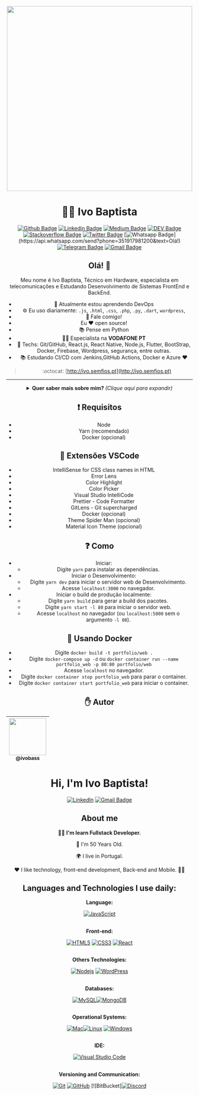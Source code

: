 <div align="center">
	<img width="500" src="https://github.com/ivobass/IvoWebPage/blob/master/coding.jpg?raw=true">


# :man_technologist: Ivo Baptista

[![Github Badge](https://img.shields.io/badge/-Github-000?style=flat-square&logo=Github&logoColor=white&link=https://github.com/ivobass)](https://github.com/ivobass)
[![Linkedin Badge](https://img.shields.io/badge/-LinkedIn-blue?style=flat-square&logo=Linkedin&logoColor=white&link=https://www.linkedin.com/in/ivo-baptista-3712144/)](https://www.linkedin.com/in/ivo-baptista-3712144/)
[![Medium Badge](https://img.shields.io/badge/-@ivobass-black?style=flat-square&labelColor=000000&logo=Medium&link=https://medium.com/@ivobaptista)](https://medium.com/@ivobaptista)
[![DEV Badge](https://img.shields.io/badge/-DEV.to-000?style=flat-square&logo=dev.to&logoColor=white&link=https://dev.to/ivobass)](https://dev.to/ivobass)
[![Stackoverflow Badge](https://img.shields.io/badge/-Stackoverflow-4CA143?style=flat-square&logo=Stackoverflow&logoColor=white&link=https://pt.stackoverflow.com/users/198128/ivo-baptista)](https://pt.stackoverflow.com/users/198128/ivo-baptista)
[![Twitter Badge](https://img.shields.io/badge/-Twitter-1ca0f1?style=flat-square&labelColor=1ca0f1&logo=twitter&logoColor=white&link=https://twitter.com/ivobaptista)](https://twitter.com/ivobaptista)
[![Whatsapp Badge](https://img.shields.io/badge/-Whatsapp-4CA143?style=flat-square&labelColor=4CA143&logo=whatsapp&logoColor=white&link=https://api.whatsapp.com/send?phone=351917981200&text=Olá!)](https://api.whatsapp.com/send?phone=351917981200&text=Olá!)
[![Telegram Badge](https://img.shields.io/badge/-Telegram-1ca0f1?style=flat-square&labelColor=1ca0f1&logo=telegram&logoColor=white&link=https://t.me/joinchat/NRZBjhlw97OlMwfo1AlJBw)](https://t.me/joinchat/NRZBjhlw97OlMwfo1AlJBw)
[![Gmail Badge](https://img.shields.io/badge/-Gmail-c14438?style=flat-square&logo=Gmail&logoColor=white&link=mailto:ivobass@gmail.com)](mailto:ivobass@gmail.com)

## Olá! 👋

Meu nome é Ivo Baptista, Técnico em Hardware, especialista em telecomunicações e Estudando Desenvolvimento de Sistemas FrontEnd e BackEnd.

- 🌱 Atualmente estou aprendendo DevOps
- ⚙️ Eu uso diariamente: `.js`, `.html`, `.css`, `.php`, `.py`, `.dart`, `wordpress`,
- 💬 Fale comigo!
- Eu :heart: open source!
- :books: Pense em Python
- :office_worker: Especialista na  **VODAFONE PT**
- :blue_heart: Techs: Git/GitHub, React.js, React Native, Node.js, Flutter, BootStrap, Docker, Firebase, Wordpress, segurança, entre outras.
- :books: Estudando CI/CD com Jenkins,GitHub Actions, Docker e Azure :heart:

> :octocat: [http://ivo.semfios.pt](http://ivo.semfios.pt)

---

<details>
  <summary> <b> Quer saber mais sobre mim? </b> <i>(Clique aqui para expandir)</i> </summary>
  <br>

  [![Github Status](https://github-readme-stats.vercel.app/api?username=IVOBASS&show_icons=true&title_color=fff&icon_color=79ff97&text_color=9f9f9f&bg_color=151515)](https://github.com/ivobass/ivobass)

## Algumas tecnologias

<img src="https://github.com/Quadrified/Quadrified/blob/master/assets/svg/dev/languages/js.svg" alt="js" style="vertical-align:top; margin:4px">
<img src="https://github.com/Quadrified/Quadrified/blob/master/assets/svg/dev/languages/html.svg" alt="html" style="vertical-align:top; margin:4px">
<img src="https://github.com/Quadrified/Quadrified/blob/master/assets/svg/dev/languages/python.svg" alt="Python" style="vertical-align:top; margin:4px">
<img src="https://github.com/Quadrified/Quadrified/blob/master/assets/svg/dev/services/azure.svg" alt="azure" style="vertical-align:top; margin:4px">
<img src="https://github.com/Quadrified/Quadrified/blob/master/assets/svg/dev/services/aws.svg" alt="aws" style="vertical-align:top; margin:4px">
<img src="https://github.com/Quadrified/Quadrified/blob/master/assets/svg/dev/services/dockerhub.svg" alt="dockerhub" style="vertical-align:top; margin:4px">
<img src="https://github.com/Quadrified/Quadrified/blob/master/assets/svg/dev/services/npm.svg" alt="npm" style="vertical-align:top; margin:4px">
<img src="https://github.com/Quadrified/Quadrified/blob/master/assets/svg/dev/tools/visualstudio_code.svg" alt="vscode" style="vertical-align:top; margin:4px">
<img src="https://github.com/Quadrified/Quadrified/blob/master/assets/svg/dev/services/exchange.svg" alt="Exchange" style="vertical-align:top; margin:4px">
<img src="https://github.com/Quadrified/Quadrified/blob/master/assets/svg/dev/services/office_365.svg" alt="Office_365" style="vertical-align:top; margin:4px">
<img src="https://github.com/Quadrified/Quadrified/blob/master/assets/svg/dev/misc/security.svg" alt="Security" style="vertical-align:top; margin:4px">
<img src="https://github.com/Quadrified/Quadrified/blob/master/assets/svg/dev/misc/ai.svg" alt="AI" style="vertical-align:top; margin:4px">
<img src="https://github.com/Quadrified/Quadrified/blob/master/assets/svg/dev/misc/mobile.svg" alt="mobile_development" style="vertical-align:top; margin:4px">
<img src="https://github.com/Quadrified/Quadrified/blob/master/assets/svg/blogs/wordpress.svg" alt="Wordpress" style="vertical-align:top; margin:4px">
<img src="https://github.com/Quadrified/Quadrified/blob/master/assets/svg/devices/mac.svg" alt="Mac" style="vertical-align:top; margin:4px">
<img src="https://github.com/Quadrified/Quadrified/blob/master/assets/svg/devices/pc.svg" alt="PC" style="vertical-align:top; margin:4px"></details>




## :exclamation: Requisitos

-  Node
-  Yarn (recomendado)
-  Docker (opcional)

## :blue_heart: Extensões VSCode

-  IntelliSense for CSS class names in HTML
-  Error Lens
-  Color Highlight
-  Color Picker
-  Visual Studio IntelliCode
-  Prettier - Code Formatter
-  GitLens - Git supercharged
-  Docker (opcional)
-  Theme Spider Man (opcional)
-  Material Icon Theme (opcional)

## :question: Como

-  Iniciar:
   -  Digite `yarn` para instalar as dependências.
-  Iniciar o Desenvolvimento:
   -  Digite `yarn dev` para iniciar o servidor web de Desenvolvimento.
   -  Acesse `localhost:3000` no navegador.
-  Iniciar o build de produção localmente:
   -  Digite `yarn build` para gerar a build dos pacotes.
   -  Digite `yarn start -l 80` para iniciar o servidor web.
   -  Acesse `localhost` no navegador (ou `localhost:5000` sem o argumento `-l 80`).

## :whale: Usando Docker

-  Digite `docker build -t portfolio/web .`
-  Digite `docker-compose up -d` ou `docker container run --name portfolio_web -p 80:80 portfolio/web`
-  Acesse `localhost` no navegador.
-  Digite `docker container stop portfolio_web` para parar o container.
-  Digite `docker container start portfolio_web` para iniciar o container.

## :hand: Autor

| [<img width=100 src="https://avatars1.githubusercontent.com/u/9615594?s=400&v=4"><br><sub>@ivobass</sub>](https://github.com/ivobass) |
| :----------------------------------------------------------------------------------------------------------------------------: |

##


# Hi, I'm Ivo Baptista!

[![LinkedIn](https://img.shields.io/static/v1?label=LinkedIn&message=%20&color=pink&logo=LinkedIn&style=flat-square&logoColor=white)](https://www.linkedin.com/in/ivo-baptista-3712144/) [![Gmail Badge](https://img.shields.io/badge/-ivobass@gmail.com-c14438?style=flatsquare&logo=Gmail&logoColor=white&link=mailto:ivobass@gmail.com)](mailto:ivobass@gmail.com)

## About me


👩‍💻 <strong>I'm learn Fullstack Developer.</strong> 

👣 I'm 50 Years Old.

🌍 I live in Portugal.

❤ I like technology, front-end development, Back-end and  Mobile. 🎯🚀

## Languages and Technologies I use daily:

**Language:**

[![JavaScript](https://img.shields.io/badge/-JavaScript-black?style=flat-square&logo=javascript&link=https://github.com/ivobass/)](https://github.com/ivobass/) 

##

**Front-end:**

[![HTML5](https://img.shields.io/badge/-HTML5-E34F26?style=flat-square&logo=html5&logoColor=white&link=https://github.com/ivobass)](https://github.com/ivobass)   [![CSS3](https://img.shields.io/badge/-CSS3-1572B6?style=flat-square&logo=css3&link=https://github.com/ivobass)](https://github.com/ivobass)   [![React](https://img.shields.io/badge/-React-black?style=flat-square&logo=react&link=https://github.com/ivobass/)](https://github.com/ivobass/)  

##

**Others Technologies:**

[![Nodejs](https://img.shields.io/badge/-Nodejs-black?style=flat-square&logo=Node.js&link=https://github.com/ivobass/)](https://github.com/ivobass/) [![WordPress](https://img.shields.io/badge/-WordPress-00007f?style=flat-square&logo=wordpress&link=https://github.com/ivobass/)](https://github.com/ivobass/)

##

**Databases:**

[![MySQL](https://img.shields.io/badge/-MySQL-007800?style=flat-square&logo=mysql&link=https://github.com/ivobass/)](https://github.com/ivobass/)[![MongoDB](https://img.shields.io/badge/-MongoDB-black?style=flat-square&logo=mongodb&link=https://github.com/ivobass/)](https://github.com/ivobass/)

##

**Operational Systems:**

[![Mac](https://img.shields.io/badge/-IOS-4444D6?style=flat-square&logo=apple&link=https://github.com/ivobass/)](https://github.com/ivobass/)[![Linux](https://img.shields.io/badge/-Linux-333333?style=flat-square&logo=Linux&link=https://github.com/ivobass/)](https://github.com/ivobass/) [![Windows](https://img.shields.io/badge/-Windows-0078D6?style=flat-square&logo=Windows&link=https://github.com/ivobass/)](https://github.com/ivobass/)

##

**IDE:**

[![Visual Studio Code](https://img.shields.io/badge/-Visual%20Studio%20Code-007ACC?style=flat-square&logo=VisualStudioCode&link=https://github.com/ivobass/)](https://github.com/ivobass/)

##

**Versioning and Communication:**

[![Git](https://img.shields.io/badge/-Git-black?style=flat-square&logo=git&link=https://github.com/ivobass/)](https://github.com/ivobass/) [![GitHub](https://img.shields.io/badge/-GitHub-181717?style=flat-square&logo=github&link=https://github.com/ivobass/)](https://github.com/ivobass/) [![BitBucket][![Discord](https://img.shields.io/badge/-Discord-000000?style=flat-square&logo=Discord&link=https://github.com/ivobass/)](https://github.com/ivobass/)
